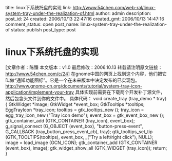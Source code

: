 title: linux下系统托盘的实现
link: http://www.54chen.com/web-ral/linux-system-tray-under-the-realization-of.html
author: admin
description: 
post_id: 24
created: 2006/10/13 22:47:16
created_gmt: 2006/10/13 14:47:16
comment_status: open
post_name: linux-system-tray-under-the-realization-of
status: publish
post_type: post

# linux下系统托盘的实现

[文章作者：陈臻 本文版本：v1.0 最后修改：2006.10.13 转载请注明原文链接：<http://www.54chen.com/c/24>] 在gnome中国的网页上找到这个内容，他们把它叫做“通知功能图标”。它是一个在未来版本中决定发布的已实现包。 http://www.gnome-cn.org/documents/tutorial/system-tray-icon-application/implement-your-tray 具体实现前需要在下载两个开发补丁源文件，然后包含头文件到你的文件中。 具体代码： void create_tray (tray_demo * tray) { GtkWidget *image; GtkWidget *event_box; GtkTooltips *tooltips; EggTrayIcon *tray_icon; tooltips = gtk_tooltips_new (); tray_icon = egg_tray_icon_new ("Tray icon demo"); event_box = gtk_event_box_new (); gtk_container_add (GTK_CONTAINER (tray_icon), event_box); g_signal_connect (G_OBJECT (event_box), "button-press-event", G_CALLBACK (tray_button_press_event_cb), tray); gtk_tooltips_set_tip (GTK_TOOLTIPS(tooltips), event_box, _("Try a left/right click"), NULL); image = load_image (GCN_ICON); gtk_container_add (GTK_CONTAINER (event_box), image); gtk_widget_show_all (GTK_WIDGET (tray_icon)); return; }